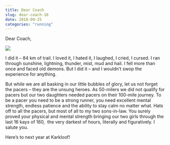 ```yaml
---
title: Dear Coach
slug: dear-coach-16
date: 2018-09-25
categories: "running"
---
```


<p>Dear Coach,</p>
<p><img src="https://res.cloudinary.com/dy6grlu8z/image/upload/v1558841540/rymjbnuyfhqk5sga6xzh.png"/></p>
<p>I did it – 84 km of trail. I loved it, I hated it, I laughed, I cried, I cursed. I ran through sunshine, lightning, thunder, mist, mud and hail. I fell more than once and faced old demons. But I did it – and I wouldn’t swop the experience for anything.</p>
<p>But while we are all basking in our little bubbles of glory, let us not forget the pacers – they are the unsung heroes. As 50-milers we did not qualify for pacers but our two daughters needed pacers on their 100-mile journey. To be a pacer you need to be a strong runner, you need excellent mental strength, endless patience and the ability to stay calm no matter what. Hats off to all the pacers, but most of all to my two sons-in-law. You surely proved your physical and mental strength bringing our two girls through the last 16 kays of 160,  the very darkest of hours, literally and figuratively. I salute you.</p>
<p>Here’s to next year at Karkloof!</p>







